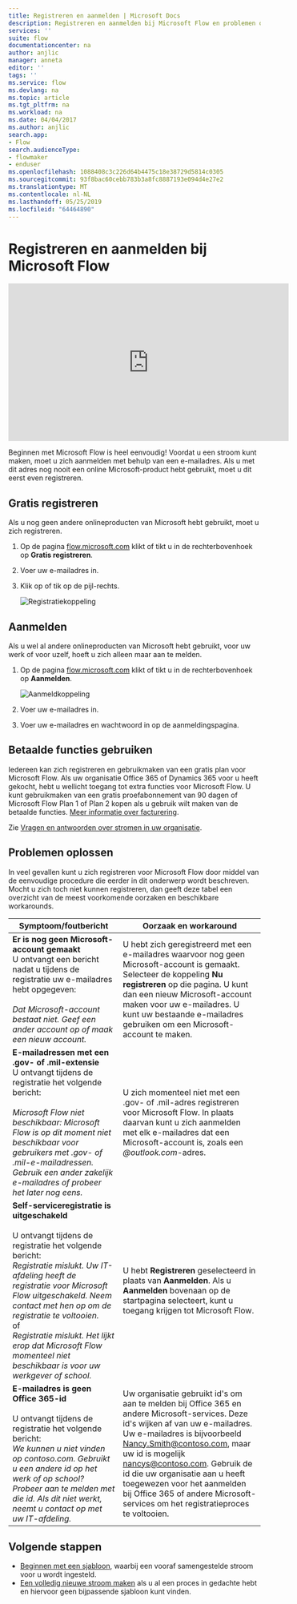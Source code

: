 ```yaml
---
title: Registreren en aanmelden | Microsoft Docs
description: Registreren en aanmelden bij Microsoft Flow en problemen oplossen met dit proces.
services: ''
suite: flow
documentationcenter: na
author: anjlic
manager: anneta
editor: ''
tags: ''
ms.service: flow
ms.devlang: na
ms.topic: article
ms.tgt_pltfrm: na
ms.workload: na
ms.date: 04/04/2017
ms.author: anjlic
search.app:
- Flow
search.audienceType:
- flowmaker
- enduser
ms.openlocfilehash: 1088408c3c226d64b4475c18e38729d5814c0305
ms.sourcegitcommit: 93f8bac60cebb783b3a8fc8887193e094d4e27e2
ms.translationtype: MT
ms.contentlocale: nl-NL
ms.lasthandoff: 05/25/2019
ms.locfileid: "64464890"
---
```

# <a name="sign-up-and-sign-in-for-microsoft-flow"></a>Registreren en aanmelden bij Microsoft Flow
<iframe width="560" height="315" src="https://www.youtube.com/embed/cRkmSZrctLc?list=PL8nfc9haGeb55I9wL9QnWyHp3ctU2_ThF" frameborder="0" allowfullscreen></iframe>

Beginnen met Microsoft Flow is heel eenvoudig! Voordat u een stroom kunt maken, moet u zich aanmelden met behulp van een e-mailadres. Als u met dit adres nog nooit een online Microsoft-product hebt gebruikt, moet u dit eerst even registreren.

## <a name="sign-up-free"></a>Gratis registreren
Als u nog geen andere onlineproducten van Microsoft hebt gebruikt, moet u zich registreren.

1. Op de pagina [flow.microsoft.com](https://flow.microsoft.com) klikt of tikt u in de rechterbovenhoek op **Gratis registreren**.
2. Voer uw e-mailadres in.
3. Klik op of tik op de pijl-rechts.

    ![Registratiekoppeling](./media/sign-up-sign-in/signup.png)

## <a name="sign-in"></a>Aanmelden
Als u wel al andere onlineproducten van Microsoft hebt gebruikt, voor uw werk of voor uzelf, hoeft u zich alleen maar aan te melden.

1. Op de pagina [flow.microsoft.com](https://flow.microsoft.com) klikt of tikt u in de rechterbovenhoek op **Aanmelden**.

    ![Aanmeldkoppeling](./media/sign-up-sign-in/signin.png)
2. Voer uw e-mailadres in.
3. Voer uw e-mailadres en wachtwoord in op de aanmeldingspagina.

## <a name="using-paid-features"></a>Betaalde functies gebruiken
Iedereen kan zich registreren en gebruikmaken van een gratis plan voor Microsoft Flow. Als uw organisatie Office 365 of Dynamics 365 voor u heeft gekocht, hebt u wellicht toegang tot extra functies voor Microsoft Flow. U kunt gebruikmaken van een gratis proefabonnement van 90 dagen of Microsoft Flow Plan 1 of Plan 2 kopen als u gebruik wilt maken van de betaalde functies. [Meer informatie over facturering](billing-questions.md).

Zie [Vragen en antwoorden over stromen in uw organisatie](organization-q-and-a.md).

## <a name="troubleshooting"></a>Problemen oplossen
In veel gevallen kunt u zich registreren voor Microsoft Flow door middel van de eenvoudige procedure die eerder in dit onderwerp wordt beschreven. Mocht u zich toch niet kunnen registreren, dan geeft deze tabel een overzicht van de meest voorkomende oorzaken en beschikbare workarounds.


|                                                                                                                                                                                       Symptoom/foutbericht                                                                                                                                                                                        |                                                                                                                                                                              Oorzaak en workaround                                                                                                                                                                              |
|------------------------------------------------------------------------------------------------------------------------------------------------------------------------------------------------------------------------------------------------------------------------------------------------------------------------------------------------------------------------------------------------------|--------------------------------------------------------------------------------------------------------------------------------------------------------------------------------------------------------------------------------------------------------------------------------------------------------------------------------------------------------------------------------|
|                                                                                       **Er is nog geen Microsoft-account gemaakt** <br> U ontvangt een bericht nadat u tijdens de registratie uw e-mailadres hebt opgegeven:<br><br> *Dat Microsoft-account bestaat niet. Geef een ander account op of maak een nieuw account.*                                                                                       |                                              U hebt zich geregistreerd met een e-mailadres waarvoor nog geen Microsoft-account is gemaakt. Selecteer de koppeling **Nu registreren** op die pagina. U kunt dan een nieuw Microsoft-account maken voor uw e-mailadres. U kunt uw bestaande e-mailadres gebruiken om een Microsoft-account te maken.                                               |
|                                                  **E-mailadressen met een .gov- of .mil-extensie**<br>U ontvangt tijdens de registratie het volgende bericht:<br><br>*Microsoft Flow niet beschikbaar: Microsoft Flow is op dit moment niet beschikbaar voor gebruikers met .gov- of .mil-e-mailadressen. Gebruik een ander zakelijk e-mailadres of probeer het later nog eens.*                                                  |                                                                                            U zich momenteel niet met een .gov- of .mil-adres registreren voor Microsoft Flow. In plaats daarvan kunt u zich aanmelden met elk e-mailadres dat een Microsoft-account is, zoals een *\@outlook.com*-adres.                                                                                             |
| **Self-serviceregistratie is uitgeschakeld**<br><br>U ontvangt tijdens de registratie het volgende bericht:<br>*Registratie mislukt. Uw IT-afdeling heeft de registratie voor Microsoft Flow uitgeschakeld. Neem contact met hen op om de registratie te voltooien.* <br>of<br> *Registratie mislukt. Het lijkt erop dat Microsoft Flow momenteel niet beschikbaar is voor uw werkgever of school.* |                                                                                        U hebt **Registreren** geselecteerd in plaats van **Aanmelden**. Als u **Aanmelden** bovenaan op de startpagina selecteert, kunt u toegang krijgen tot Microsoft Flow.                                                                                        |
|                                                   **E-mailadres is geen Office 365-id**<br><br>U ontvangt tijdens de registratie het volgende bericht:<br>*We kunnen u niet vinden op contoso.com.  Gebruikt u een andere id op het werk of op school? Probeer aan te melden met die id. Als dit niet werkt, neemt u contact op met uw IT-afdeling.*                                                    | Uw organisatie gebruikt id's om aan te melden bij Office 365 en andere Microsoft-services. Deze id's wijken af van uw e-mailadres. Uw e-mailadres is bijvoorbeeld Nancy.Smith@contoso.com, maar uw id is mogelijk nancys@contoso.com. Gebruik de id die uw organisatie aan u heeft toegewezen voor het aanmelden bij Office 365 of andere Microsoft-services om het registratieproces te voltooien. |

## <a name="next-steps"></a>Volgende stappen
* [Beginnen met een sjabloon](get-started-logic-template.md), waarbij een vooraf samengestelde stroom voor u wordt ingesteld.
* [Een volledig nieuwe stroom maken](get-started-logic-flow.md) als u al een proces in gedachte hebt en hiervoor geen bijpassende sjabloon kunt vinden.

